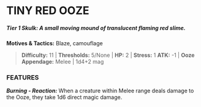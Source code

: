 # TINY RED OOZE

##### **Tier 1 Skulk:** *A small moving mound of translucent flaming red slime.*

**Motives & Tactics:** Blaze, camouflage

> **Difficulty:** 11 | **Thresholds:** 5/None | **HP:** 2 | **Stress:** 1
> **ATK:** -1 | **Ooze Appendage:** Melee | 1d4+2 mag

### FEATURES

***Burning - Reaction:*** When a creature within Melee range deals damage to the Ooze, they take 1d6 direct magic damage.
